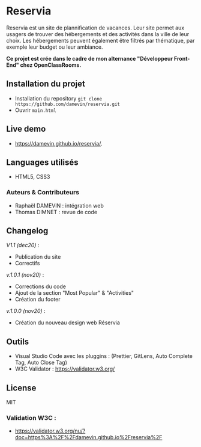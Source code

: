 # Reservia


Reservia est un site de plannification de vacances. Leur site permet aux usagers de trouver des hébergements et des activités dans la ville de leur choix. Les hébergements peuvent également être filtrés par thématique, par exemple leur budget ou leur ambiance.

**Ce projet est crée dans le cadre de mon alternance "Développeur Front-End" chez OpenClassRooms.**

## Installation du projet

- Installation du repository ``git clone https://github.com/damevin/reservia.git``
- Ouvrir ``main.html``

## Live demo 

- https://damevin.github.io/reservia/.

## Languages utilisés 

- HTML5, CSS3

### Auteurs & Contributeurs
- Raphaël DAMEVIN : intégration web
- Thomas DIMNET : revue de code

## Changelog
*V1.1 (dec20)* :
- Publication du site
- Correctifs 

*v.1.0.1 (nov20)* : 
- Corrections du code
- Ajout de la section "Most Popular" & "Activities"
- Création du footer

*v.1.0.0 (nov20)* : 
- Création du nouveau design web Réservia

## Outils 
- Visual Studio Code avec les pluggins : (Prettier, GitLens, Auto Complete Tag, Auto Close Tag)
- W3C Validator : https://validator.w3.org/

## License 
MIT

### Validation W3C :
- https://validator.w3.org/nu/?doc=https%3A%2F%2Fdamevin.github.io%2Freservia%2F

